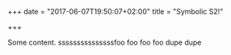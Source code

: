 +++
date = "2017-06-07T19:50:07+02:00"
title = "Symbolic S2!"

+++

Some content.
sssssssssssssssfoo
foo
foo
foo
dupe
dupe
